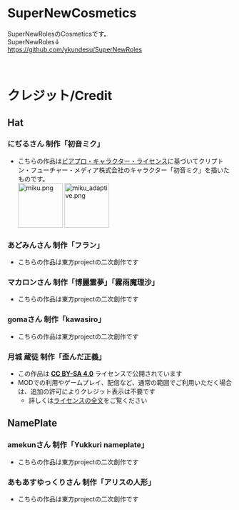 # SuperNewCosmetics

SuperNewRolesのCosmeticsです。<br>
SuperNewRoles↓<br>
https://github.com/ykundesu/SuperNewRoles<br>
<br>
<br>

# クレジット/Credit
## Hat
### にぢるさん 制作「初音ミク」
- こちらの作品は<a href="http://piapro.jp/license/pcl/summary">ピアプロ・キャラクター・ライセンス</a>に基づいてクリプトン・フューチャー・メディア株式会社のキャラクター「初音ミク」を描いたものです。  
  <img src = hats\miku.png width="100" title = miku.png>
  <img src = hats\miku_climb.png width="100" title = miku_adaptive.png>

### あどみんさん 制作「フラン」
- こちらの作品は東方projectの二次創作です

### マカロンさん 制作「博麗霊夢」「霧雨魔理沙」
- こちらの作品は東方projectの二次創作です

### gomaさん 制作「kawasiro」
- こちらの作品は東方projectの二次創作です

### 月城 蔵徒 制作「歪んだ正義」
- この作品は **[CC BY-SA 4.0](https://creativecommons.org/licenses/by-sa/4.0/deed.ja)** ライセンスで公開されています
- MODでの利用やゲームプレイ、配信など、通常の範囲でご利用いただく場合は、追加の許可によりクレジット表示は不要です
  - 詳しくは[ライセンスの全文](https://github.com/SuperNewRoles/SuperNewCosmetics/pull/86)をご覧ください

## NamePlate
### amekunさん 制作「Yukkuri nameplate」
- こちらの作品は東方projectの二次創作です

### あもあすゆっくりさん 制作「アリスの人形」
- こちらの作品は東方projectの二次創作です

